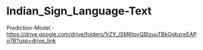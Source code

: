 # Indian_Sign_Language-Text
Prediction-Model - https://drive.google.com/drive/folders/1rZY_lSM6tpvQBIzuuTBkOgbzreEAPo7B?usp=drive_link
